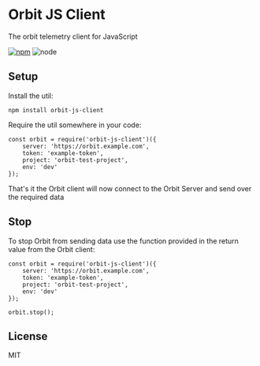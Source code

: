 # Orbit JS Client

The orbit telemetry client for JavaScript

[![npm](https://img.shields.io/npm/v/orbit-js-client.svg)](https://www.npmjs.com/package/orbit-js-client) ![node](https://img.shields.io/node/v/orbit-js-client.svg)

## Setup
Install the util:
```
npm install orbit-js-client
```
Require the util somewhere in your code:
```
const orbit = require('orbit-js-client')({
    server: 'https://orbit.example.com',
    token: 'example-token',
    project: 'orbit-test-project',
    env: 'dev'
});
```

That's it the Orbit client will now connect to the Orbit Server and send over the required data

## Stop
To stop Orbit from sending data use the function provided in the return value from the Orbit client:
```
const orbit = require('orbit-js-client')({
    server: 'https://orbit.example.com',
    token: 'example-token',
    project: 'orbit-test-project',
    env: 'dev'
});

orbit.stop();
```

## License

MIT
